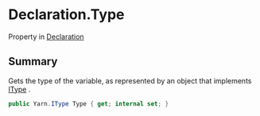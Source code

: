 # Declaration.Type

Property in [Declaration](/api/csharp/yarn.compiler.declaration.md)

## Summary


Gets the type of the variable, as represented by an object that
implements  <a href="yarn.itype.md">IType</a> .


```csharp
public Yarn.IType Type { get; internal set; }
```

